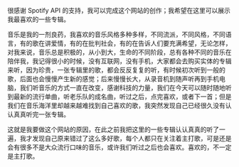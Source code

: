 很感谢 Spotify API 的支持，我可以完成这个网站的创作；我希望在这里可以展示我最喜欢的一些专辑。

音乐是我的一剂良药，我喜欢的音乐风格多种多样，不同流派，不同风格，不同语言，有的歌在讲爱情，有的在批判社会，有的在告诉人们要充满希望，无论怎样，对我来说，音乐总是积极的，从小到大，生命的不同阶段，总有各种不同的音乐在陪伴我，我记得很小的时候，没有互联网，没有手机，大家都会去购买实体的专辑来听，因为珍贵，一张专辑里的歌，都会反反复复的听，有时候初次听到一般的歌，后面也会慢慢产生新的感觉；后来慢慢长大，从录音机到随声听再到手机电脑，我们听音乐的方式一直在改变，感谢科技的力量，我们在今天可以随时随地听到最新的流行单曲，听老乐队的成名曲，听过之后，点完喜欢，或者下一首；但是我们在音乐海洋里却越来越难找到自己喜欢的歌，我突然发现自己已经很久没有认认真真听完一张专辑。

这就是我要做这个网站的原因，在此之前我把这里的一些专辑认认真真的听了一遍，我才发现自己原来错过了这么多好歌，每个人都只在关注着主打歌，可是还是会有很多不是大众流行口味的音乐，或许我们听过之后也会喜欢。喜欢的，不一定是主打歌。